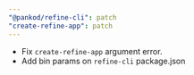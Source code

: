 ```yaml
---
"@pankod/refine-cli": patch
"create-refine-app": patch
---
```


- Fix `create-refine-app` argument error.
- Add bin params on `refine-cli` package.json
